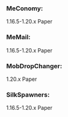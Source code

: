 ### MeConomy:

1.16.5-1.20.x Paper

### MeMail:

1.16.5-1.20.x Paper

### MobDropChanger:

1.20.x Paper

### SilkSpawners:

1.16.5-1.20.x Paper
